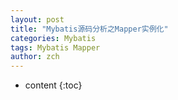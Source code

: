 ```yaml
---
layout: post
title: "Mybatis源码分析之Mapper实例化"
categories: Mybatis
tags: Mybatis Mapper
author: zch
---
```


* content
{:toc}


